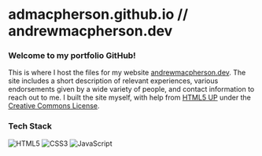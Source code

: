 # admacpherson.github.io // andrewmacpherson.dev

### Welcome to my portfolio GitHub!

<p>
This is where I host the files for my website <a href="https://andrewmacpherson.dev" target="_blank">andrewmacpherson.dev</a>. The site includes a short description of relevant experiences, various endorsements given by a wide variety of people, and contact information to reach out to me. I built the site myself, with help from <a href="https://html5.up.com" target="_blank">HTML5 UP</a> under the <a href="https://html5up.net/license" target="_blank">Creative Commons License</a>.
<br>
</p>

### Tech Stack

![HTML5](https://img.shields.io/badge/html5-%23E34F26.svg?style=for-the-badge&logo=html5&logoColor=white)
![CSS3](https://img.shields.io/badge/css3-%231572B6.svg?style=for-the-badge&logo=css3&logoColor=white)
![JavaScript](https://img.shields.io/badge/javascript-%23323330.svg?style=for-the-badge&logo=javascript&logoColor=%23F7DF1E)
